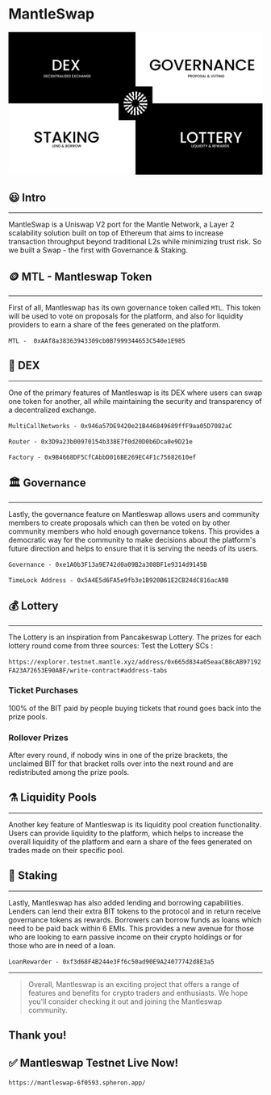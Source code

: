 # MantleSwap

![image info](./MantleSwap.png)

## 😃 Intro

---

MantleSwap is a Uniswap V2 port for the Mantle Network, a Layer 2 scalability solution built on top of Ethereum that aims to increase transaction throughput beyond traditional L2s while minimizing trust risk. So we built a Swap - the first with Governance & Staking.

## 🪙 MTL - Mantleswap Token
---

First of all, Mantleswap has its own governance token called `MTL`. This token will be used to vote on proposals for the platform, and also for liquidity providers to earn a share of the fees generated on the platform.

`MTL -  0xAAf8a38363943309cb0B7999344653C540e1E985`

## 💱 DEX

---

One of the primary features of Mantleswap is its DEX where users can swap one token for another, all while maintaining the security and transparency of a decentralized exchange.

`MultiCallNetworks - 0x946a57DE9420e21B446849689ffF9aa05D7082aC`

`Router - 0x3D9a23b00970154b338E7f0d20D0b6Dca0e9D21e`

`Factory - 0x9B4668DF5CfCAbbD016BE269EC4F1c75682610ef `

## 🏛️ Governance
---

Lastly, the governance feature on Mantleswap allows users and community members to create proposals which can then be voted on by other community members who hold enough governance tokens. This provides a democratic way for the community to make decisions about the platform's future direction and helps to ensure that it is serving the needs of its users.
 
`Governance - 0xe1A0b3F13a9E742d0a09B2a308BF1e9314d9145B`

`TimeLock Address - 0x5A4E5d6FA5e9fb3e1B920B61E2CB24dC816acA9B`

## 💰 Lottery
---

The Lottery is an inspiration from Pancakeswap Lottery.
The prizes for each lottery round come from three sources:
Test the Lottery SCs :

`https://explorer.testnet.mantle.xyz/address/0x665d834a05eaaCB8cAB97192FA23A72653E90ABF/write-contract#address-tabs`

### Ticket Purchases

100% of the BIT paid by people buying tickets that round goes back into the prize pools.

### Rollover Prizes

After every round, if nobody wins in one of the prize brackets, the unclaimed BIT for that bracket rolls over into the next round and are redistributed among the prize pools.

## ⚗️ Liquidity Pools

---

Another key feature of Mantleswap is its liquidity pool creation functionality. Users can provide liquidity to the platform, which helps to increase the overall liquidity of the platform and earn a share of the fees generated on trades made on their specific pool.

## 🥞 Staking
---

Lastly, Mantleswap has also added lending and borrowing capabilities. Lenders can lend their extra BIT tokens to the protocol and in return receive governance tokens as rewards. Borrowers can borrow funds as loans which need to be paid back within 6 EMIs. This provides a new avenue for those who are looking to earn passive income on their crypto holdings or for those who are in need of a loan.

`LoanRewarder - 0xf3d68F4B244e3Ff6c50ad90E9A24077742d8E3a5` 

---

> Overall, Mantleswap is an exciting project that offers a range of features and benefits for crypto traders and enthusiasts.
> We hope you'll consider checking it out and joining the Mantleswap community.

## Thank you!

## ✅ Mantleswap Testnet Live Now!

`https://mantleswap-6f0593.spheron.app/`
